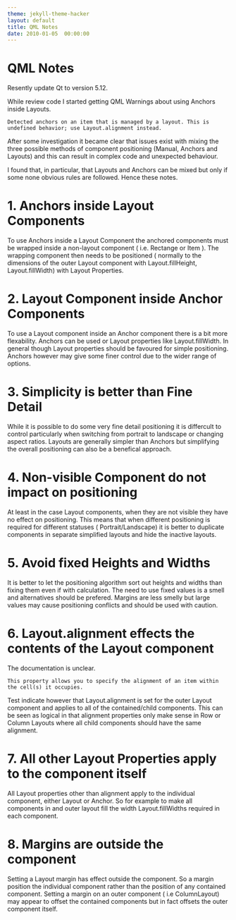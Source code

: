 ```yaml
---
theme: jekyll-theme-hacker
layout: default
title: QML Notes
date: 2010-01-05  00:00:00
---
```


# QML Notes

Resently update Qt to version 5.12.

While review code I started getting QML Warnings about using Anchors inside Layouts.

```
Detected anchors on an item that is managed by a layout. This is undefined behavior; use Layout.alignment instead.
```

After some investigation it became clear that issues exist with mixing the three possible methods of component positioning (Manual, Anchors and Layouts) and this can result in complex code and unexpected behaviour.

I found that, in particular, that Layouts and Anchors can be mixed but only if some none obvious rules are followed. Hence these notes.

# 1. Anchors inside Layout Components

To use Anchors inside a Layout Component the anchored components must be wrapped inside a non-layout component ( i.e. Rectange or Item ). The wrapping component then needs to be positioned ( normally to the dimensions of the outer Layout component with Layout.fillHeight, Layout.fillWidth)
with Layout Properties.


# 2. Layout Component inside Anchor Components

To use a Layout component inside an Anchor component there is a bit more flexability. Anchors can be used or Layout properties like Layout.fillWidth. In general though Layout properties should be favoured for simple positioning. Anchors however may give some finer control due to the wider range of options.


# 3. Simplicity is better than Fine Detail

While it is possible to do some very fine detail positioning it is differcult to control particularly when switching from portrait to landscape or changing aspect ratios. Layouts are generally simpler than Anchors but simplifying the overall positioning can also be a benefical approach.

# 4. Non-visible Component do not impact on positioning

At least in the case Layout components, when they are not visible they have no effect on positioning. This means that when different positioning is required for different statuses ( Portrait/Landscape) it is better to duplicate components in separate simplified layouts and hide the inactive layouts.

# 5. Avoid fixed Heights and Widths

It is better to let the positioning algorithm sort out heights and widths than fixing them even if with calculation. The need to use fixed values is a smell and alternatives should be prefered. Margins are less smelly but large values may cause positioning conflicts and should be used with caution.

# 6. Layout.alignment effects the contents of the Layout component

The documentation is unclear.
```
This property allows you to specify the alignment of an item within the cell(s) it occupies.
```

Test indicate however that Layout.alignment is set for the outer Layout component and applies to all of the contained/child components. This can be seen as logical in that alignment properties only make sense in Row or Column Layouts where all child components should have the same alignment.

# 7. All other Layout Properties apply to the component itself

All Layout properties other than alignment apply to the individual component, either Layout or Anchor. So for example to make all components in and outer layout fill the width Layout.fillWidths required in each component.

# 8. Margins are outside the component

Setting a Layout margin has effect outside the component. So a margin position the individual component rather than the position of any contained component. Setting a margin on an outer component ( i.e ColumnLayout) may appear to offset the contained components but in fact offsets the outer component itself.
  
